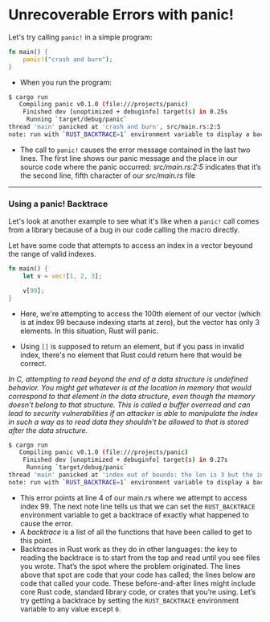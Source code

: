 # Unrecoverable Errors with panic!

Let's try calling `panic!` in a simple program:

```rs
fn main() {
    panic!("crash and burn");
}
```

- When you run the program:

```bash
$ cargo run
   Compiling panic v0.1.0 (file:///projects/panic)
    Finished dev [unoptimized + debuginfo] target(s) in 0.25s
     Running `target/debug/panic`
thread 'main' panicked at 'crash and burn', src/main.rs:2:5
note: run with `RUST_BACKTRACE=1` environment variable to display a backtrace
```

- The call to `panic!` causes the error message contained in the last two lines. The first line shows our panic message and the place in our source code where the panic occurred: *src/main.rs:2:5* indicates that it’s the second line, fifth character of our *src/main.rs* file

----------


### Using a panic! Backtrace


Let's look at another example to see what it's like when a `panic!` call comes from a library because of a bug in our code calling the macro directly.

Let have some code that attempts to access an index in a vector beyound the range of valid indexes.

```rs
fn main() {
    let v = vec![1, 2, 3];

    v[99];
}
```

- Here, we're attempting to access the 100th element of our vector (which is at index 99 because indexing starts at zero), but the vector has only 3 elements. In this situation, Rust will panic. 

- Using `[]` is supposed to return an element, but if you pass in invalid index, there's no element that Rust could return here that would be correct.

*In C, attempting to read beyond the end of a data structure is undefined behavior. You might get whatever is at the location in memory that would correspond to that element in the data structure, even though the memory doesn’t belong to that structure. This is called a buffer overread and can lead to security vulnerabilities if an attacker is able to manipulate the index in such a way as to read data they shouldn’t be allowed to that is stored after the data structure.*

```bash
$ cargo run
   Compiling panic v0.1.0 (file:///projects/panic)
    Finished dev [unoptimized + debuginfo] target(s) in 0.27s
     Running `target/debug/panic`
thread 'main' panicked at 'index out of bounds: the len is 3 but the index is 99', src/main.rs:4:5
note: run with `RUST_BACKTRACE=1` environment variable to display a backtrace
```

- This error points at line 4 of our main.rs where we attempt to access index 99. The next note line tells us that we can set the `RUST_BACKTRACE` environment variable to get a backtrace of exactly what happened to cause the error. 
- A *backtrace* is a list of all the functions that have been called to get to this point. 
- Backtraces in Rust work as they do in other languages: the key to reading the backtrace is to start from the top and read until you see files you wrote. That’s the spot where the problem originated. The lines above that spot are code that your code has called; the lines below are code that called your code. These before-and-after lines might include core Rust code, standard library code, or crates that you’re using. Let’s try getting a backtrace by setting the `RUST_BACKTRACE` environment variable to any value except `0`.